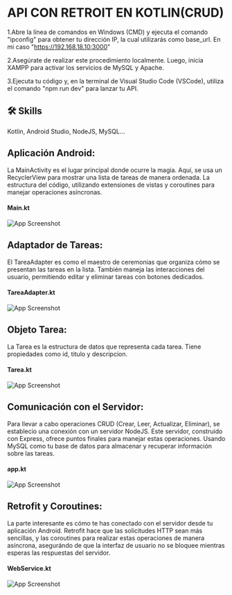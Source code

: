 
# API CON RETROIT EN KOTLIN(CRUD)

1.Abre la línea de comandos en Windows (CMD) y ejecuta el comando "ipconfig" para obtener tu dirección IP, la cual utilizarás como base_url. En mi caso "https://192.168.18.10:3000"

2.Asegúrate de realizar este procedimiento localmente. Luego, inicia XAMPP para activar los servicios de MySQL y Apache.

3.Ejecuta tu código y, en la terminal de Visual Studio Code (VSCode), utiliza el comando "npm run dev" para lanzar tu API.

## 🛠 Skills
Kotlin, Android Studio, NodeJS, MySQL...


## Aplicación Android:
La MainActivity es el lugar principal donde ocurre la magia. Aquí, se usa un RecyclerView para mostrar una lista de tareas de manera ordenada. La estructura del código, utilizando extensiones de vistas y coroutines para manejar operaciones asíncronas.

#### Main.kt
![App Screenshot](https://i.ibb.co/Ptw3QKv/Captura-de-pantalla-2024-01-31-134148.png)

## Adaptador de Tareas:
El TareaAdapter es como el maestro de ceremonias que organiza cómo se presentan las tareas en la lista. También maneja las interacciones del usuario, permitiendo editar y eliminar tareas con botones dedicados.

#### TareaAdapter.kt
![App Screenshot](https://i.ibb.co/RQjSYy6/Captura-de-pantalla-2024-01-31-140826.png)

## Objeto Tarea:
La Tarea es la estructura de datos que representa cada tarea. Tiene propiedades como id, titulo y descripcion.

#### Tarea.kt
![App Screenshot](https://i.ibb.co/XbH1kJW/Captura-de-pantalla-2024-01-31-141014.png)

## Comunicación con el Servidor:
Para llevar a cabo operaciones CRUD (Crear, Leer, Actualizar, Eliminar), se establecio una conexión con un servidor NodeJS. Este servidor, construido con Express, ofrece puntos finales para manejar estas operaciones. Usando MySQL como tu base de datos para almacenar y recuperar información sobre las tareas.

#### app.kt
![App Screenshot](https://i.ibb.co/thJZd0Y/Captura-de-pantalla-2024-01-31-141220.png)

## Retrofit y Coroutines:
La parte interesante es cómo te has conectado con el servidor desde tu aplicación Android. Retrofit hace que las solicitudes HTTP sean más sencillas, y las coroutines para realizar estas operaciones de manera asíncrona, asegurándo de que la interfaz de usuario no se bloquee mientras esperas las respuestas del servidor.

#### WebService.kt
![App Screenshot](https://i.ibb.co/RhF81xb/Captura-de-pantalla-2024-01-31-133928.png)

